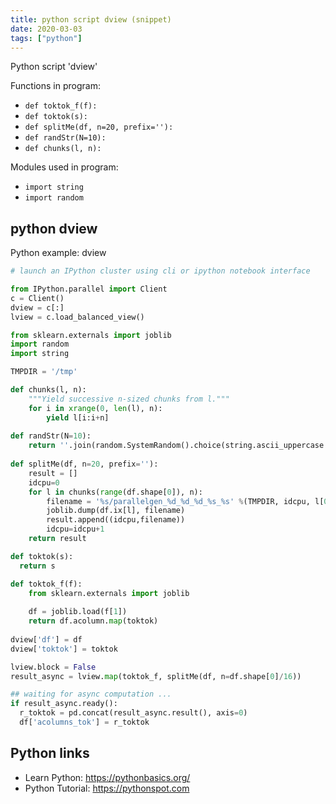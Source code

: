```yaml
---
title: python script dview (snippet)
date: 2020-03-03
tags: ["python"]
---
```

Python script 'dview'

Functions in program: 
* `def toktok_f(f):`
* `def toktok(s):`
* `def splitMe(df, n=20, prefix=''):`
* `def randStr(N=10):`
* `def chunks(l, n):`

Modules used in program: 
* `import string`
* `import random`

## python dview

Python example: dview

```python
# launch an IPython cluster using cli or ipython notebook interface

from IPython.parallel import Client
c = Client()
dview = c[:]
lview = c.load_balanced_view()

from sklearn.externals import joblib
import random
import string

TMPDIR = '/tmp'

def chunks(l, n):
    """Yield successive n-sized chunks from l."""
    for i in xrange(0, len(l), n):
        yield l[i:i+n]
        
def randStr(N=10):
    return ''.join(random.SystemRandom().choice(string.ascii_uppercase + string.digits) for _ in range(N))
     
def splitMe(df, n=20, prefix=''):
    result = []
    idcpu=0
    for l in chunks(range(df.shape[0]), n):
        filename = '%s/parallelgen_%d_%d_%d_%s_%s' %(TMPDIR, idcpu, l[0], l[-1], prefix, randStr())
        joblib.dump(df.ix[l], filename)
        result.append((idcpu,filename))
        idcpu=idcpu+1
    return result

def toktok(s):
  return s

def toktok_f(f):
    from sklearn.externals import joblib
    
    df = joblib.load(f[1])
    return df.acolumn.map(toktok)
    
dview['df'] = df
dview['toktok'] = toktok

lview.block = False
result_async = lview.map(toktok_f, splitMe(df, n=df.shape[0]/16))

## waiting for async computation ...
if result_async.ready():
  r_toktok = pd.concat(result_async.result(), axis=0)
  df['acolumns_tok'] = r_toktok


```

## Python links

- Learn Python: https://pythonbasics.org/
- Python Tutorial: https://pythonspot.com
